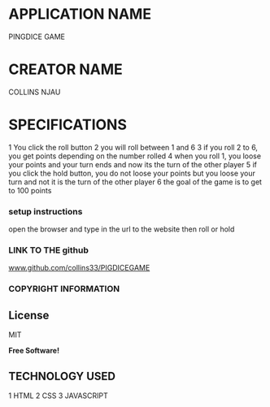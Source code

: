 # APPLICATION NAME
PINGDICE GAME


# CREATOR NAME
COLLINS NJAU

# SPECIFICATIONS
1 You click the roll button
2 you will roll between 1 and 6
3 if you roll 2 to 6, you get points depending on the number rolled
4 when you roll 1, you loose your points and your turn ends and now its the turn of the other player
5 if you click the hold button, you do not loose your points but you loose your turn and not it is the turn of the other player
6 the goal of the game is to get to 100 points



### setup instructions
open the browser and type in the url to the website
then roll or hold


### LINK TO THE github
www.github.com/collins33/PIGDICEGAME

### COPYRIGHT INFORMATION
License
----

MIT


**Free Software!**
## TECHNOLOGY USED
1 HTML
2 CSS
3 JAVASCRIPT
